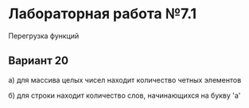 # Лабораторная работа №7.1
Перегрузка функций

## Вариант 20
а) для массива целых чисел находит количество четных элементов

б) для строки находит количество слов, начинающихся на букву 'a'